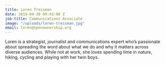 ```yaml
---
title: Loren Treisman
date: 2019-04-30 09:43:00 Z
job-title: Communications Associate
image: "/uploads/loren-treisman.jpg"
email: loren@openownership.org
---
```


Loren is a strategist, journalist and communications expert who’s passionate about spreading the word about what we do and why it matters across diverse audiences. While not at work, she loves spending time in nature, hiking, cycling and playing with her twin boys.